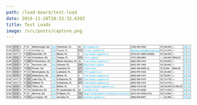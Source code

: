 ```yaml
---
path: /load-board/test-load
date: 2019-11-28T10:33:32.630Z
title: Test Loads
image: /src/posts/capture.png
---
```

![mm](/src/posts/capture.png "mm")
